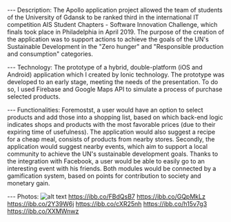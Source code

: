 --- Description:
The Apollo application project allowed the team of students of the University of Gdansk to be ranked third in the international IT competition AIS Student Chapters - Software Innovation Challenge,
which finals took place in Philadelphia in April 2019. The purpose of the creation of the application was to support actions to achieve the goals of the UN's Sustainable Development in the "Zero hunger" and "Responsible production and consumption" categories.

--- Technology:
The prototype of a hybrid, double-platform (iOS and Android) application which I created by Ionic technology. The prototype was developed to an early stage, meeting the needs of the presentation. To do so, I used Firebase and Google Maps API to simulate a process of purchase selected products.

--- Functionalities:
Foremostst, a user would have an option to select products and add those into a shopping list, based on which back-end logic indicates shops and products with the most favorable prices (due to their expiring time of usefulness). The application would also suggest a recipe for a cheap meal, consists of products from nearby stores.
Secondly, the application would suggest nearby events, which aim to support a local community to achieve the UN's sustainable development goals. Thanks to the integration with Facebook, a user would be able to easily go to an interesting event with his friends.
Both modules would be connected by a gamification system, based on points for contribution to society and monetary gain.

--- Photos:
![alt text](https://ibb.co/5TcbwBg)
https://ibb.co/FBdQsB7
https://ibb.co/GQpMkLz
https://ibb.co/2Y39W6j
https://ibb.co/cXR25nh
https://ibb.co/h15v7g3
https://ibb.co/XXMWnwz
